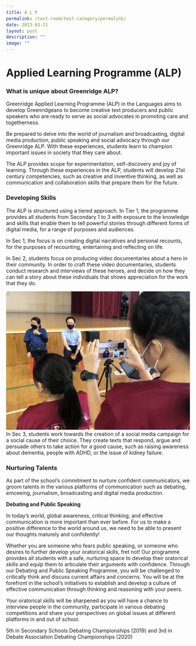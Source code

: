 ```yaml
---
title: A L P
permalink: /test-room/test-category/permalink/
date: 2023-03-21
layout: post
description: ""
image: ""
---
```

# **Applied Learning Programme (ALP)**

### What is unique about Greenridge ALP?

Greenridge Applied Learning Programme (ALP) in the Languages aims to develop Greenridgeans to become creative text producers and public speakers who are ready to serve as social advocates in promoting care and togetherness.

Be prepared to delve into the world of journalism and broadcasting, digital media production, public speaking and social advocacy through our Greenridge ALP. With these experiences, students learn to champion important issues in society that they care about. 

The ALP provides scope for experimentation, self-discovery and joy of learning. Through these experiences in the ALP, students will develop 21st century competencies, such as creative and inventive thinking, as well as communication and collaboration skills that prepare them for the future.

### Developing Skills

The ALP is structured using a tiered approach. In Tier 1, the programme provides all students from Secondary 1 to 3 with exposure to the knowledge and skills that enable them to tell powerful stories through different forms of digital media, for a range of purposes and audiences.

In Sec 1, the focus is on creating digital narratives and personal recounts, for the purposes of recounting, entertaining and reflecting on life. 

  

In Sec 2, students focus on producing video documentaries about a hero in their community. In order to craft these video documentaries, students conduct research and interviews of these heroes, and decide on how they can tell a story about these individuals that shows appreciation for the work that they do.

![](/images/EL2.jpg)
In Sec 3, students work towards the creation of a social media campaign for a social cause of their choice. They create texts that respond, argue and persuade others to take action for a good cause, such as raising awareness about dementia, people with ADHD, or the issue of kidney failure.  

  
### Nurturing Talents

As part of the school’s commitment to nurture confident communicators, we groom talents in the various platforms of communication such as debating, emceeing, journalism, broadcasting and digital media production.   
  
**Debating and Public Speaking**  

In today’s world, global awareness, critical thinking, and effective communication is more important than ever before. For us to make a positive difference to the world around us, we need to be able to present our thoughts maturely and confidently!

Whether you are someone who fears public speaking, or someone who desires to further develop your oratorical skills, fret not! Our programme provides all students with a safe, nurturing space to develop their oratorical skills and equip them to articulate their arguments with confidence. Through our Debating and Public Speaking Programme, you will be challenged to critically think and discuss current affairs and concerns. You will be at the forefront in the school’s initiatives to establish and develop a culture of effective communication through thinking and reasoning with your peers. 

Your oratorical skills will be sharpened as you will have a chance to interview people in the community, participate in various debating competitions and share your perspectives on global issues at different platforms in and out of school.

5th in Secondary Schools Debating Championships (2019) and 3rd in Debate Association Debating Championships (2020)
